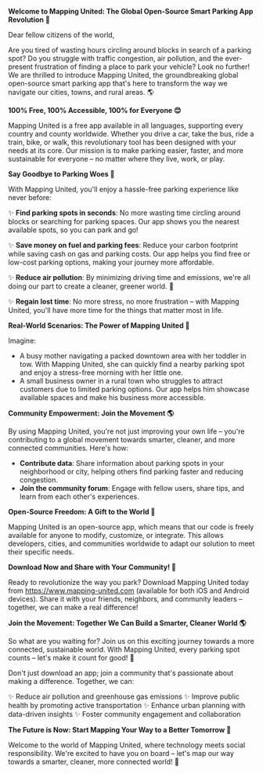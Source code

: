**Welcome to Mapping United: The Global Open-Source Smart Parking App Revolution 🚀**

Dear fellow citizens of the world,

Are you tired of wasting hours circling around blocks in search of a parking spot? Do you struggle with traffic congestion, air pollution, and the ever-present frustration of finding a place to park your vehicle? Look no further! We are thrilled to introduce Mapping United, the groundbreaking global open-source smart parking app that's here to transform the way we navigate our cities, towns, and rural areas. 🌎

**100% Free, 100% Accessible, 100% for Everyone 😊**

Mapping United is a free app available in all languages, supporting every country and county worldwide. Whether you drive a car, take the bus, ride a train, bike, or walk, this revolutionary tool has been designed with your needs at its core. Our mission is to make parking easier, faster, and more sustainable for everyone – no matter where they live, work, or play.

**Say Goodbye to Parking Woes 🚫**

With Mapping United, you'll enjoy a hassle-free parking experience like never before:

✨ **Find parking spots in seconds**: No more wasting time circling around blocks or searching for parking spaces. Our app shows you the nearest available spots, so you can park and go!

✨ **Save money on fuel and parking fees**: Reduce your carbon footprint while saving cash on gas and parking costs. Our app helps you find free or low-cost parking options, making your journey more affordable.

✨ **Reduce air pollution**: By minimizing driving time and emissions, we're all doing our part to create a cleaner, greener world. 🌿

✨ **Regain lost time**: No more stress, no more frustration – with Mapping United, you'll have more time for the things that matter most in life.

**Real-World Scenarios: The Power of Mapping United 🌟**

Imagine:

* A busy mother navigating a packed downtown area with her toddler in tow. With Mapping United, she can quickly find a nearby parking spot and enjoy a stress-free morning with her little one.
* A small business owner in a rural town who struggles to attract customers due to limited parking options. Our app helps him showcase available spaces and make his business more accessible.

**Community Empowerment: Join the Movement 🌎**

By using Mapping United, you're not just improving your own life – you're contributing to a global movement towards smarter, cleaner, and more connected communities. Here's how:

* **Contribute data**: Share information about parking spots in your neighborhood or city, helping others find parking faster and reducing congestion.
* **Join the community forum**: Engage with fellow users, share tips, and learn from each other's experiences.

**Open-Source Freedom: A Gift to the World 🎁**

Mapping United is an open-source app, which means that our code is freely available for anyone to modify, customize, or integrate. This allows developers, cities, and communities worldwide to adapt our solution to meet their specific needs.

**Download Now and Share with Your Community! 📲**

Ready to revolutionize the way you park? Download Mapping United today from https://www.mapping-united.com (available for both iOS and Android devices). Share it with your friends, neighbors, and community leaders – together, we can make a real difference!

**Join the Movement: Together We Can Build a Smarter, Cleaner World 🌎**

So what are you waiting for? Join us on this exciting journey towards a more connected, sustainable world. With Mapping United, every parking spot counts – let's make it count for good! 💚

Don't just download an app; join a community that's passionate about making a difference. Together, we can:

✨ Reduce air pollution and greenhouse gas emissions
✨ Improve public health by promoting active transportation
✨ Enhance urban planning with data-driven insights
✨ Foster community engagement and collaboration

**The Future is Now: Start Mapping Your Way to a Better Tomorrow 🌟**

Welcome to the world of Mapping United, where technology meets social responsibility. We're excited to have you on board – let's map our way towards a smarter, cleaner, more connected world! 💫